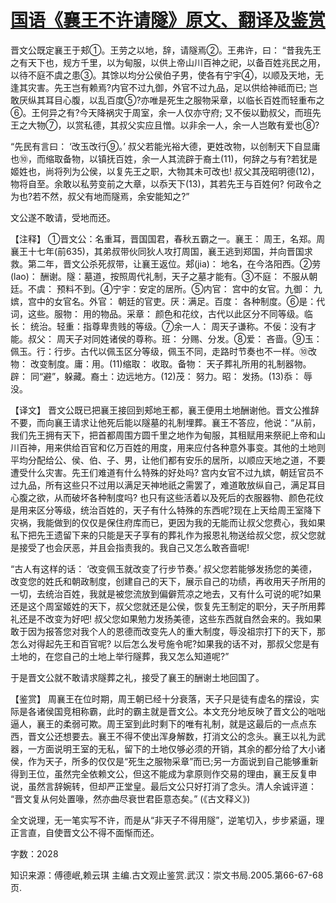# [国语《襄王不许请隧》原文、翻译及鉴赏](https://www.vrrw.net/wx/14013.html)

晋文公既定襄王于郏①。王劳之以地，辞，请隧焉②。王弗许，曰： “昔我先王之有天下也，规方千里，以为甸服，以供上帝山川百神之祀，以备百姓兆民之用，以待不庭不虞之患③。其馀以均分公侯伯子男，使各有宁宇④，以顺及天地，无逢其灾害。先王岂有赖焉?内官不过九御，外官不过九品，足以供给神祗而已; 岂敢厌纵其耳目心腹，以乱百度⑤?亦唯是死生之服物采章，以临长百姓而轻重布之⑥。王何异之有?今天降祸灾于周室，余一人仅亦守府; 又不佞以勤叔父，而班先王之大物⑦，以赏私德，其叔父实应且憎。以非余一人，余一人岂敢有爱也⑧?

“先民有言曰： ‘改玉改行⑨。’ 叔父若能光裕大德，更姓改物，以创制天下自显庸也⑩，而缩取备物，以镇抚百姓，余一人其流辟于裔土(11)，何辞之与有?若犹是姬姓也，尚将列为公侯，以复先王之职，大物其未可改也! 叔父其茂昭明德(12)，物将自至。余敢以私劳变前之大章，以忝天下(13)，其若先王与百姓何? 何政令之为也?若不然，叔父有地而隧焉，余安能知之?”

文公遂不敢请，受地而还。

【注释】 ①晋文公：名重耳，晋国国君，春秋五霸之一。襄王： 周王，名郑。周襄王十七年(前635)，其弟叔带伙同狄人攻打周国，襄王逃到郑国，并向晋国求救。第二年，晋文公杀死叔带，让襄王返位。郏(jia)： 地名，在今洛阳西。②劳 (lao)： 酬谢。隧：墓道，按照周代礼制，天子之墓才能有。③不庭： 不服从朝廷。不虞： 预料不到。④宁宇：安定的居所。⑤内官： 宫中的女官。九御： 九嫔，宫中的女官名。外官： 朝廷的官吏。厌：满足。百度： 各种制度。⑥是：代词，这些。服物： 用的物品。采章： 颜色和花纹，古代以此区分不同等级。临长： 统治。轻重：指尊卑贵贱的等级。⑦余一人： 周天子谦称。不佞：没有才能。叔父： 周天子对同姓诸侯的尊称。班： 分赐、分发。⑧爱： 吝啬。⑨玉： 佩玉。行：行步。古代以佩玉区分等级，佩玉不同，走路时节奏也不一样。⑩改物： 改变制度。庸：用。(11)缩取： 收取。备物： 天子葬礼所用的礼制器物。辟： 同“避”，躲藏。裔土：边远地方。(12)茂： 努力。昭： 发扬。(13)忝： 辱没。



【译文】 晋文公既已把襄王接回到郏地王都，襄王便用土地酬谢他。晋文公推辞不要，而向襄王请求让他死后能以隧墓的礼制埋葬。襄王不答应，他说：“从前，我们先王拥有天下，把首都周围方圆千里之地作为甸服，其租赋用来祭祀上帝和山川百神，用来供给百官和亿万百姓的用度，用来应付各种意外事变。其他的土地则平均分配给公、侯、伯、子、男，让他们都有安乐的居所，以顺应天地之道，不要遭受什么灾害。先王们难道有什么特殊的好处吗? 宫内女官不过九嫔，朝廷官员不过九品，所有这些只不过用以满足天神地祇之需罢了，难道敢放纵自己，满足耳目心腹之欲，从而破坏各种制度吗? 也只有这些活着以及死后的衣服器物、颜色花纹是用来区分等级，统治百姓的，天子有什么特殊的东西呢?现在上天给周王室降下灾祸，我能做到的仅仅是保住府库而已，更因为我的无能而让叔父您费心，我如果私下把先王遗留下来的只能是天子享有的葬礼作为报恩礼物送给叔父您，叔父您就是接受了也会厌恶，并且会指责我的。我自己又怎么敢吝啬呢!

“古人有这样的话： ‘改变佩玉就改变了行步节奏。’ 叔父您若能够发扬您的美德，改变您的姓氏和朝政制度，创建自己的天下，展示自己的功绩，再收用天子所用的一切，去统治百姓，我就是被您流放到偏僻荒凉之地去，又有什么可说的呢?如果还是这个周室姬姓的天下，叔父您就还是公侯，恢复先王制定的职分，天子所用葬礼还是不改变为好吧! 叔父您如果勉力发扬美德，这些东西就自然会来的。我如果敢于因为报答您对我个人的恩德而改变先人的重大制度，辱没祖宗打下的天下，那怎么对得起先王和百官呢? 以后怎么发号施令呢?如果我的话不对，那叔父您是有土地的，在您自己的土地上举行隧葬，我又怎么知道呢?”

于是晋文公就不敢请求隧葬之礼，接受了襄王的酬谢土地回国了。

【鉴赏】 周襄王在位时期，周王朝已经十分衰落，天子只是徒有虚名的摆设，实际是各诸侯国竞相称霸，此时的霸主就是晋文公。本文充分地反映了晋文公的咄咄逼人，襄王的柔弱可欺。周王室到此时剩下的唯有礼制，就是这最后的一点点东西，晋文公还想要去。襄王不得不使出浑身解数，打消文公的念头。襄王以礼为武器，一方面说明王室的无私，留下的土地仅够必须的开销，其余的都分给了大小诸侯，作为天子，所多的仅仅是“死生之服物采章”而已;另一方面说到自己能够重新得到王位，虽然完全依赖文公，但这不能成为拿原则作交易的理由，襄王反复申说，虽然言辞婉转，但却严正堂皇。最后文公只好打消了念头。清人余诚评道： “晋文复从何处置喙，然亦曲尽衰世君臣意态矣。” (《古文释义》)

全文说理，无一笔实写不许，而是从“非天子不得用隧”，逆笔切入，步步紧逼，理正言直，自使晋文公不得不面惭而还。

字数：2028

知识来源：傅德岷,赖云琪 主编.古文观止鉴赏.武汉：崇文书局.2005.第66-67-68页.

